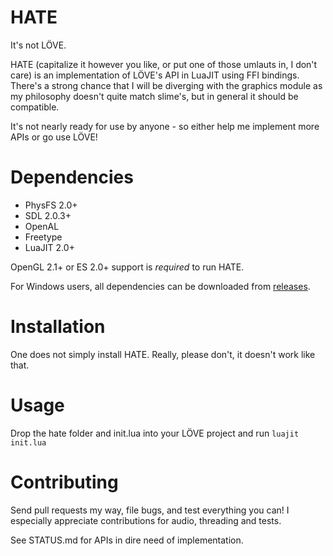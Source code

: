 # HATE

It's not LÖVE.

HATE (capitalize it however you like, or put one of those umlauts in, I don't care) is an implementation of LÖVE's API in LuaJIT using FFI bindings. There's a strong chance that I will be diverging with the graphics module as my philosophy doesn't quite match slime's, but in general it should be compatible.

It's not nearly ready for use by anyone - so either help me implement more APIs or go use LÖVE!

# Dependencies

* PhysFS 2.0+
* SDL 2.0.3+
* OpenAL
* Freetype
* LuaJIT 2.0+

OpenGL 2.1+ or ES 2.0+ support is *required* to run HATE.

For Windows users, all dependencies can be downloaded from [releases](https://github.com/excessive/hate/releases).

# Installation

One does not simply install HATE. Really, please don't, it doesn't work like that.

# Usage

Drop the hate folder and init.lua into your LÖVE project and run `luajit init.lua`

# Contributing

Send pull requests my way, file bugs, and test everything you can! I especially appreciate contributions for audio, threading and tests.

See STATUS.md for APIs in dire need of implementation.
